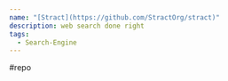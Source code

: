 ```yaml
---
name: "[Stract](https://github.com/StractOrg/stract)"
description: web search done right
tags:
  - Search-Engine
---
```

#repo